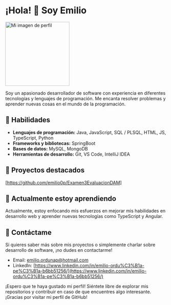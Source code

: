 # ¡Hola! 👋 Soy Emilio

[<img src="https://avatars.githubusercontent.com/u/118686654?v=4" alt="Mi imagen de perfil" width="200px" />](https://mi-url-de-perfil.github.io)

Soy un apasionado desarrollador de software con experiencia en diferentes tecnologías y lenguajes de programación. Me encanta resolver problemas y aprender nuevas cosas en el mundo de la programación.

## 🚀 Habilidades

- **Lenguajes de programación:** Java, JavaScript, SQL / PLSQL, HTML, JS, TypeScript, Python
- **Frameworks y bibliotecas:** SpringBoot
- **Bases de datos:** MySQL, MongoDB
- **Herramientas de desarrollo:** Git, VS Code, IntelliJ IDEA

## 🔭 Proyectos destacados
[https://github.com/emilio0p/Examen3EvaluacionDAM]

## 🌱 Actualmente estoy aprendiendo

Actualmente, estoy enfocando mis esfuerzos en mejorar mis habilidades en desarrollo web y aprender nuevas tecnologías como TypeScript y Angular.

## 💬 Contáctame

Si quieres saber más sobre mis proyectos o simplemente charlar sobre desarrollo de software, ¡no dudes en contactarme!

- Email: emilio.ordunap@hotmail.com
- LinkedIn: [https://www.linkedin.com/in/emilio-ordu%C3%B1a-pe%C3%B1a-b6bb51256/](https://www.linkedin.com/in/emilio-ordu%C3%B1a-pe%C3%B1a-b6bb51256/)

¡Espero que te haya gustado mi perfil! Siéntete libre de explorar mis repositorios y contribuir en caso de que encuentres algo interesante. ¡Gracias por visitar mi perfil de GitHub!
